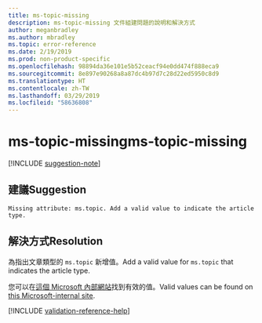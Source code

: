 ```yaml
---
title: ms-topic-missing
description: ms-topic-missing 文件組建問題的說明和解決方式
author: meganbradley
ms.author: mbradley
ms.topic: error-reference
ms.date: 2/19/2019
ms.prod: non-product-specific
ms.openlocfilehash: 98894da36e101e5b52ceacf94e0dd474f888eca9
ms.sourcegitcommit: 8e897e90268a8a87dc4b97d7c28d22ed5950c8d9
ms.translationtype: HT
ms.contentlocale: zh-TW
ms.lasthandoff: 03/29/2019
ms.locfileid: "58636808"
---
```

# <a name="ms-topic-missing"></a><span data-ttu-id="316f4-103">ms-topic-missing</span><span class="sxs-lookup"><span data-stu-id="316f4-103">ms-topic-missing</span></span>

[!INCLUDE [suggestion-note](includes/suggestion-note.md)]

## <a name="suggestion"></a><span data-ttu-id="316f4-104">建議</span><span class="sxs-lookup"><span data-stu-id="316f4-104">Suggestion</span></span>

`Missing attribute: ms.topic. Add a valid value to indicate the article type.`

## <a name="resolution"></a><span data-ttu-id="316f4-105">解決方式</span><span class="sxs-lookup"><span data-stu-id="316f4-105">Resolution</span></span>

<span data-ttu-id="316f4-106">為指出文章類型的 `ms.topic` 新增值。</span><span class="sxs-lookup"><span data-stu-id="316f4-106">Add a valid value for `ms.topic` that indicates the article type.</span></span>

<span data-ttu-id="316f4-107">您可以在[這個 Microsoft 內部網站](https://docsmetadatatool.azurewebsites.net/allowlists)找到有效的值。</span><span class="sxs-lookup"><span data-stu-id="316f4-107">Valid values can be found on [this Microsoft-internal site](https://docsmetadatatool.azurewebsites.net/allowlists).</span></span>

<!--make sure to add this file to your includes folder and verify the path-->
[!INCLUDE [validation-reference-help](includes/validation-reference-help.md)]